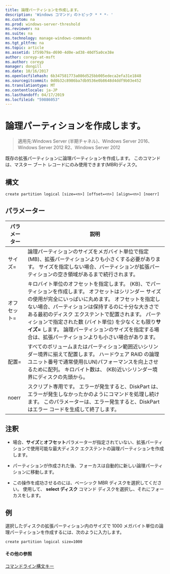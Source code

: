 ```yaml
---
title: 論理パーティションを作成します。
description: 'Windows コマンド」のトピック * * *- '
ms.custom: na
ms.prod: windows-server-threshold
ms.reviewer: na
ms.suite: na
ms.technology: manage-windows-commands
ms.tgt_pltfrm: na
ms.topic: article
ms.assetid: 1f59b79a-d690-4d0e-ad38-40df5a0ce38e
author: coreyp-at-msft
ms.author: coreyp
manager: dongill
ms.date: 10/16/2017
ms.openlocfilehash: 6b347581773a086d525bb005edeca2efa31e1848
ms.sourcegitcommit: 0d0b32c8986ba7db9536e0b8648d4ddf9b03e452
ms.translationtype: MT
ms.contentlocale: ja-JP
ms.lasthandoff: 04/17/2019
ms.locfileid: "59886053"
---
```

# <a name="create-partition-logical"></a>論理パーティションを作成します。

>適用先:Windows Server (半期チャネル)、Windows Server 2016、Windows Server 2012 R2、Windows Server 2012

既存の拡張パーティションに論理パーティションを作成します。 このコマンドは、マスター ブート レコードにのみ使用できます\(MBR\)ディスク。  
  
  
  
## <a name="syntax"></a>構文  
  
```  
create partition logical [size=<n>] [offset=<n>] [align=<n>] [noerr]  
```  
  
## <a name="parameters"></a>パラメーター  
  
|パラメーター|説明|  
|-------|--------|  
|サイズ\=<n>|論理パーティションのサイズをメガバイト単位で指定\(MB\)、拡張パーティションよりも小さくする必要があります。 サイズを指定しない場合、パーティションが拡張パーティションの空き領域があるまで続行されます。|  
|オフセット\=<n>|キロバイト単位のオフセットを指定します。 \(KB\)、でパーティションを作成します。 オフセットはシリンダー サイズの使用が完全にいっぱいに丸めます。 オフセットを指定しない場合、パーティションは保持するのに十分な大きさである最初のディスク エクステントで配置されます。 パーティションで指定された数 (バイト単位) を少なくとも限り**サイズ\=<n>** します。 論理パーティションのサイズを指定する場合は、拡張パーティションよりも小さい場合があります。|  
|配置\=<n>|すべてのボリュームまたはパーティション範囲近いシリンダー境界に揃えて配置します。 ハードウェア RAID の論理ユニット番号で通常使用\(LUN\)パフォーマンスを向上させるために配列。  <n> キロバイト数は、 \(KB\)近いシリンダー境界にディスクの先頭から。|  
|noerr|スクリプト専用です。 エラーが発生すると、DiskPart は、エラーが発生しなかったかのようにコマンドを処理し続けます。 このパラメーターは、エラー発生すると、DiskPart はエラー コードを生成して終了します。|  
  
## <a name="remarks"></a>注釈  
  
-   場合、**サイズ**と**オフセット**パラメーターが指定されていない、拡張パーティションで使用可能な最大ディスク エクステントの論理パーティションを作成します。  
  
-   パーティションが作成された後、フォーカスは自動的に新しい論理パーティションに移動します。  
  
-   この操作を成功させるのには、ベーシック MBR ディスクを選択してください。 使用して、 **select ディスク** コマンド ディスクを選択し、それにフォーカスをします。  
  
## <a name="BKMK_examples"></a>例  
選択したディスクの拡張パーティション内のサイズで 1000 メガバイト単位の論理パーティションを作成するには、次のように入力します。  
  
```  
create partition logical size=1000  
```  
  
#### <a name="additional-references"></a>その他の参照  
[コマンドライン構文キー](command-line-syntax-key.md)  
  

  

